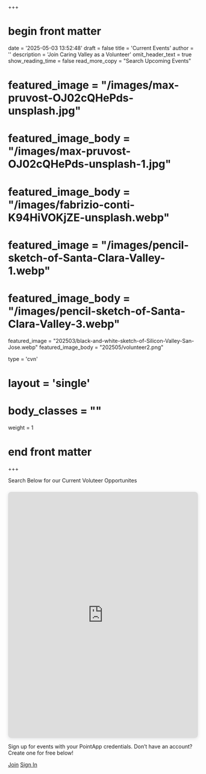 +++
# begin front matter

date = '2025-05-03 13:52:48'
draft = false
title = 'Current Events'
author = ''
description = 'Join Caring Valley as a Volunteer'
omit_header_text = true
show_reading_time = false
read_more_copy = "Search Upcoming Events"


# featured_image = "/images/max-pruvost-OJ02cQHePds-unsplash.jpg"
# featured_image_body = "/images/max-pruvost-OJ02cQHePds-unsplash-1.jpg"
# featured_image_body = "/images/fabrizio-conti-K94HiVOKjZE-unsplash.webp"
# featured_image = "/images/pencil-sketch-of-Santa-Clara-Valley-1.webp"
# featured_image_body = "/images/pencil-sketch-of-Santa-Clara-Valley-3.webp"
featured_image = "202503/black-and-white-sketch-of-Silicon-Valley-San-Jose.webp"
featured_image_body = "202505/volunteer2.png"


type = 'cvn'
# layout = 'single'
# body_classes = ""
weight = 1
# end front matter
+++


<p class="f5">Search Below for our Current Voluteer Opportunites</p>
<!--more-->
<div style="position: relative; width: 100%; height: 0; padding-top: 129.4118%;
 padding-bottom: 0; box-shadow: 0 2px 8px 0 rgba(63,69,81,0.16); margin-top: 1.6em; margin-bottom: 0.9em; overflow: hidden;
 border-radius: 8px; will-change: transform;">
<iframe loading="lazy" style="position: absolute; width: 100%; height: 100%; top: 0; left: 0; border: none; padding: 0;margin: 0;"  id="point_iframe" src="https://pointapp.org/embed/923849f1-1fda-4da0-a5fd-cb90e27322e8?size=12&show_search=true&viewOptions=grid&showStartTime=true&showDayOfWeek=true&showLocation=true&showSpots=true&showOrganization=true&widgetId=1137" allow="accelerometer; autoplay; encrypted-media; gyroscope; picture-in-picture fullscreen">
</iframe>
<!-- <iframe  class="flex w-100 min-vh-100 bw0" id="point_iframe" src="https://pointapp.org/embed/923849f1-1fda-4da0-a5fd-cb90e27322e8?size=12&show_search=true&viewOptions=grid&showStartTime=true&showDayOfWeek=true&showLocation=true&showSpots=true&showOrganization=true&widgetId=1137" allow="accelerometer; autoplay; encrypted-media; gyroscope; picture-in-picture fullscreen"></iframe> -->
</div>

Sign up for events with your PointApp credentials. Don’t have an account? Create one for free below!

<div class="flex items-center justify-center">
  <a href="https://dash.pointapp.org/sign-up?widgetUuid=d7b01695-1371-497b-9a8b-e209c6470667&organization_id=6525&organization_name=CARING VALLEY NONPROFIT&organization_logo=https://firebasestorage.googleapis.com/v0/b/pointapp-8f268.appspot.com/o/331079%2Forganizations%2Fp_1744211391207.png?alt=media&token=19b90f75-f8d2-4c9d-a916-056de0ae2555" target="_blank" class="link mh2 f5 ph3 pv1 br3 white bg-light-orange hover-black" >Join</a>
  <a href="https://dash.pointapp.org/sign-in?widgetUuid=d7b01695-1371-497b-9a8b-e209c6470667&organization_id=6525&organization_name=CARING VALLEY NONPROFIT&organization_logo=https://firebasestorage.googleapis.com/v0/b/pointapp-8f268.appspot.com/o/331079%2Forganizations%2Fp_1744211391207.png?alt=media&token=19b90f75-f8d2-4c9d-a916-056de0ae2555" target="_blank" class="link mh2 f5 ph3 pv1 br3 light-orange bg-white hover-black bg-animate hover-bg-washed-orange">Sign In</a>
</div>

<!-- <a href="https://dash.pointapp.org/sign-in?widgetUuid=d7b01695-1371-497b-9a8b-e209c6470667&organization_id=6525&organization_name=CARING VALLEY NONPROFIT&organization_logo=https://firebasestorage.googleapis.com/v0/b/pointapp-8f268.appspot.com/o/331079%2Forganizations%2Fp_1744211391207.png?alt=media&token=19b90f75-f8d2-4c9d-a916-056de0ae2555" target="_blank" class="bwsin">Sign In</a>
<script src="https://pointapp.org/embed/assets/js/iframe-scripts.js" data-frame-id="1137"></script>
<a href="https://dash.pointapp.org/sign-up?widgetUuid=d7b01695-1371-497b-9a8b-e209c6470667&organization_id=6525&organization_name=CARING VALLEY NONPROFIT&organization_logo=https://firebasestorage.googleapis.com/v0/b/pointapp-8f268.appspot.com/o/331079%2Forganizations%2Fp_1744211391207.png?alt=media&token=19b90f75-f8d2-4c9d-a916-056de0ae2555" target="_blank" class="bwsu" style="color:white">Join</a> -->

<!-- Point App CSS -->
<!-- <style>
  .bwsu {
    display: inline-flex !important;
    text-align: center !important;
    white-space: nowrap !important;
    vertical-align: middle !important;
    user-select: none !important;
    cursor: pointer !important;
    outline: none !important;
    overflow: hidden !important;
    transition: all .25s ease-out !important;
    min-width: max-content !important;
    background-clip: padding-box !important;
    color: #ffffff !important;
    box-shadow: none !important;
    font-size: 14px !important;
    line-height: 20px !important;
    border-radius: 6px !important;
    height: 36px !important;
    max-height: 36px !important;
    box-sizing: border-box !important;
    position: relative !important;
    background: #f6921e !important;
    border: none !important;
    padding: 8px 16px !important;
  }
  .bwsu:hover {
      border: none !important;
      background: #f6921e !important;
  }
  .bwsu:hover:before {
      background: #ffffff !important;
      opacity: 0.2 !important;
      transition: 0.25s !important;
  }
  .bwsu:before {
      position: absolute !important;
      left: 0 !important;
      top: 0 !important;
      z-index: 1 !important;
      background: #ffffff !important;
      opacity: 0 !important;
      content: '' !important;
      width: 100% !important;
      height: 100% !important;
      transition: 0.25s !important;
      border-radius: 6px !important;
  }
  .bwsin {
      display: inline-flex !important;
      white-space: nowrap !important;
      cursor: pointer !important;
      outline: none !important;
      overflow: hidden !important;
      transition: all .25s ease-out !important;
      min-width: max-content !important;
      background-clip: padding-box !important;
      box-shadow: none !important;
      font-size: 14px !important;
      line-height: 20px !important;
      border-radius: 6px !important;
      height: 36px !important;
      max-height: 36px !important;
      box-sizing: border-box !important;
      position: relative !important;
      background: #ffffff !important;
      border: none !important;
      color: #f6921e !important;
      padding: 8px 16px !important;
  }
  .bwsin:hover {
      border: none !important;
      background: #ffffff !important;
      color: #f6921e !important;
  }
  .bwsin:hover:before {
      color: #f6921e !important;
      opacity: 0.2 !important;
      transition: 0.25s !important;
  }
  .bwsin:before {
      position: absolute !important;
      left: 0 !important;
      top: 0 !important;
      z-index: 1 !important;
      background: #f6921e !important;
      opacity: 0 !important;
      content: '' !important;
      width: 100% !important;
      height: 100% !important;
      transition: 0.25s !important;
      border-radius: 6px !important;
  }
</style> -->